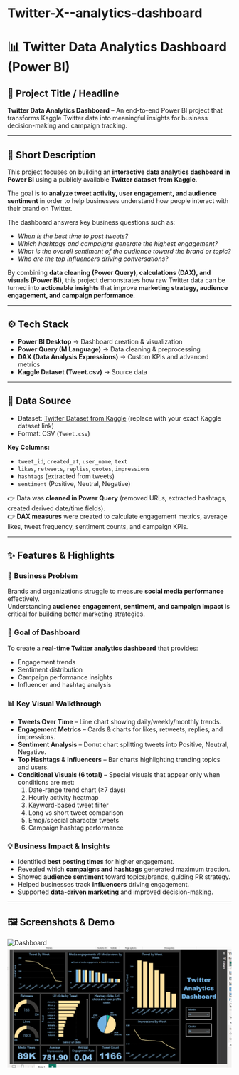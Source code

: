 # Twitter-X--analytics-dashboard
# 📊 Twitter Data Analytics Dashboard (Power BI)

## 📝 Project Title / Headline
**Twitter Data Analytics Dashboard** – An end-to-end Power BI project that transforms Kaggle Twitter data into meaningful insights for business decision-making and campaign tracking.

---

## 📌 Short Description
This project focuses on building an **interactive data analytics dashboard in Power BI** using a publicly available **Twitter dataset from Kaggle**.  

The goal is to **analyze tweet activity, user engagement, and audience sentiment** in order to help businesses understand how people interact with their brand on Twitter.  

The dashboard answers key business questions such as:  
- *When is the best time to post tweets?*  
- *Which hashtags and campaigns generate the highest engagement?*  
- *What is the overall sentiment of the audience toward the brand or topic?*  
- *Who are the top influencers driving conversations?*  

By combining **data cleaning (Power Query), calculations (DAX), and visuals (Power BI)**, this project demonstrates how raw Twitter data can be turned into **actionable insights** that improve **marketing strategy, audience engagement, and campaign performance**.

---

## ⚙️ Tech Stack
- **Power BI Desktop** → Dashboard creation & visualization  
- **Power Query (M Language)** → Data cleaning & preprocessing  
- **DAX (Data Analysis Expressions)** → Custom KPIs and advanced metrics  
- **Kaggle Dataset (Tweet.csv)** → Source data  

---

## 📂 Data Source
- Dataset: [Twitter Dataset from Kaggle](https://www.kaggle.com/) (replace with your exact Kaggle dataset link)  
- Format: CSV (`Tweet.csv`)  

**Key Columns:**  
- `tweet_id`, `created_at`, `user_name`, `text`  
- `likes`, `retweets`, `replies`, `quotes`, `impressions`  
- `hashtags` (extracted from tweets)  
- `sentiment` (Positive, Neutral, Negative)  

👉 Data was **cleaned in Power Query** (removed URLs, extracted hashtags, created derived date/time fields).  
👉 **DAX measures** were created to calculate engagement metrics, average likes, tweet frequency, sentiment counts, and campaign KPIs.  

---

## ✨ Features & Highlights
### 🔎 Business Problem  
Brands and organizations struggle to measure **social media performance** effectively.  
Understanding **audience engagement, sentiment, and campaign impact** is critical for building better marketing strategies.  

### 🎯 Goal of Dashboard  
To create a **real-time Twitter analytics dashboard** that provides:  
- Engagement trends  
- Sentiment distribution  
- Campaign performance insights  
- Influencer and hashtag analysis  

### 📊 Key Visual Walkthrough  
- **Tweets Over Time** – Line chart showing daily/weekly/monthly trends.  
- **Engagement Metrics** – Cards & charts for likes, retweets, replies, and impressions.  
- **Sentiment Analysis** – Donut chart splitting tweets into Positive, Neutral, Negative.  
- **Top Hashtags & Influencers** – Bar charts highlighting trending topics and users.  
- **Conditional Visuals (6 total)** – Special visuals that appear only when conditions are met:  
  1. Date-range trend chart (≥7 days)  
  2. Hourly activity heatmap  
  3. Keyword-based tweet filter  
  4. Long vs short tweet comparison  
  5. Emoji/special character tweets  
  6. Campaign hashtag performance  

### 💡 Business Impact & Insights  
- Identified **best posting times** for higher engagement.  
- Revealed which **campaigns and hashtags** generated maximum traction.  
- Showed **audience sentiment** toward topics/brands, guiding PR strategy.  
- Helped businesses track **influencers** driving engagement.  
- Supported **data-driven marketing** and improved decision-making.  

---

## 🖼️ Screenshots & Demo
![Dashboard](https://github.com/KritikaSharma-17/Twitter-X--analytics-dashboard/blob/main/Twitter-DataAnalytics-Dashboard.pbit)   
![Screenshort](https://github.com/KritikaSharma-17/Twitter-X--analytics-dashboard/blob/main/Twitter%20(X)%20Dashboard.png) 
